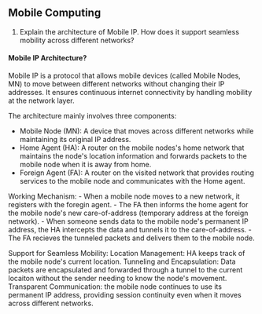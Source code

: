 ## Mobile Computing
1. Explain the architecture of Mobile IP. How does it support seamless mobility across different networks?

#### Mobile IP Architecture?
Mobile IP is a protocol that allows mobile devices (called Mobile Nodes, MN) to move between different networks without changing their IP addresses. It ensures continuous internet connectivity by handling mobility at the network layer.

The architecture mainly involves three components:
- Mobile Node (MN): A device that moves across different networks while maintaining its original IP address.
- Home Agent (HA): A router on the mobile nodes's home network that maintains the node's location information and forwards packets to the mobile node when it is away from home.
- Foreign Agent (FA): A router on the visited network that provides routing services to the mobile node and communicates with the Home agent.

Working Mechanism:
    - When a mobile node moves to a new network, it registers with the foregin agent.
    - The FA then informs the home agent for the mobile node's new care-of-address (temporary address at the foreign network).
    - When someone sends data to the mobile node's permanent IP address, the HA intercepts the data and tunnels it to the care-of-address.
    - The FA recieves the tunneled packets and delivers them to the mobile node.

Support for Seamless Mobility:
Location Management: HA keeps track of the mobile node's current location.
Tunneling and Encapsulation: Data packets are encapsulated and forwarded through a tunnel to the current locaiton without the sender needing to know the node's movement.
Transparent Communication: the mobile node continues to use its permanent IP address, providing session continuity even when it moves across different networks.